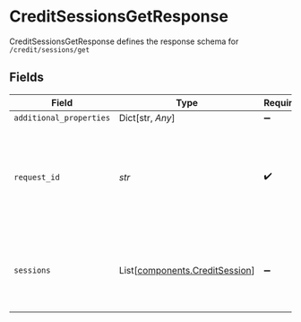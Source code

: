 # CreditSessionsGetResponse

CreditSessionsGetResponse defines the response schema for `/credit/sessions/get`


## Fields

| Field                                                                                                                                       | Type                                                                                                                                        | Required                                                                                                                                    | Description                                                                                                                                 |
| ------------------------------------------------------------------------------------------------------------------------------------------- | ------------------------------------------------------------------------------------------------------------------------------------------- | ------------------------------------------------------------------------------------------------------------------------------------------- | ------------------------------------------------------------------------------------------------------------------------------------------- |
| `additional_properties`                                                                                                                     | Dict[str, *Any*]                                                                                                                            | :heavy_minus_sign:                                                                                                                          | N/A                                                                                                                                         |
| `request_id`                                                                                                                                | *str*                                                                                                                                       | :heavy_check_mark:                                                                                                                          | A unique identifier for the request, which can be used for troubleshooting. This identifier, like all Plaid identifiers, is case sensitive. |
| `sessions`                                                                                                                                  | List[[components.CreditSession](../../models/shared/creditsession.md)]                                                                      | :heavy_minus_sign:                                                                                                                          | A list of Link sessions for the user. Sessions will be sorted in reverse chronological order.                                               |
